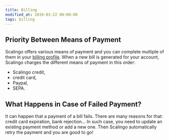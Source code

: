 ```yaml
---
title: Billing
modified_at: 2019-03-22 00:00:00
tags: billing
---
```


## Priority Between Means of Payment

Scalingo offers various means of payment and you can complete multiple of them
in your [billing profile](https://my.scalingo.com/billing). When a new bill is
generated for your account, Scalingo charges the different means of payment in
this order:

- Scalingo credit,
- credit card,
- Paypal,
- SEPA.

## What Happens in Case of Failed Payment?

It can happen that a payment of a bill fails. There are many reasons for that:
credit card expiration, bank rejection... In such case, you need to update an
existing payment method or add a new one. Then Scalingo automatically retry the
payment and you are good to go!
